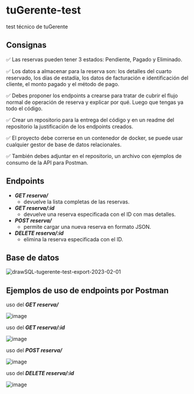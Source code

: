 # tuGerente-test
test técnico de tuGerente


## Consignas

✅ Las reservas pueden tener 3 estados: Pendiente, Pagado y Eliminado.

✅ Los datos a almacenar para la reserva son: los detalles del cuarto reservado, los días de estadía, los datos de facturación e identificación del cliente, el monto pagado y el método de pago.

✅ Debes proponer los endpoints a crearse para tratar de cubrir el flujo normal de operación de reserva y explicar por qué. Luego que tengas ya todo el código.

✅ Crear un repositorio para la entrega del código y en un readme del repositorio la justificación de los endpoints creados.

✅ El proyecto debe correrse en un contenedor de docker, se puede usar cualquier gestor de base de datos relacionales.

✅ También debes adjuntar en el repositorio, un archivo con ejemplos de consumo de la API para Postman.


## Endpoints

- ***GET reserva/***
  - devuelve la lista completas de las reservas.
- ***GET reserva/:id***
  - devuelve una reserva especificada con el ID con mas detalles.
- ***POST reserva/***
  - permite cargar una nueva reserva en formato JSON.
- ***DELETE reserva/:id***
  - elimina la reserva especificada con el ID.


## Base de datos
![drawSQL-tugerente-test-export-2023-02-01](https://user-images.githubusercontent.com/30692558/216149834-6ff1492e-b7dc-4ad0-b372-46b981dcc23f.png)


## Ejemplos de uso de endpoints por Postman

uso del ***GET reserva/***

![image](https://user-images.githubusercontent.com/30692558/216155679-9f94271e-71b8-4f5d-bd98-f814ef8819ee.png)


uso del ***GET reserva/:id***

![image](https://user-images.githubusercontent.com/30692558/216156001-c39b6f75-637c-4c4a-8e64-dda6e219d17a.png)


uso del ***POST reserva/***

![image](https://user-images.githubusercontent.com/30692558/216156259-a4dcb234-7ea2-47d3-a9d8-e9aef6731e2a.png)


uso del ***DELETE reserva/:id***

![image](https://user-images.githubusercontent.com/30692558/216156484-d828a4a7-453b-42dc-90bc-4075ec69714d.png)




